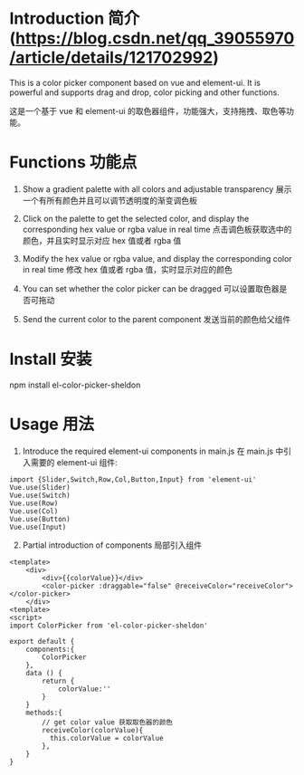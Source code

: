 # Introduction 简介 (https://blog.csdn.net/qq_39055970/article/details/121702992)

This is a color picker component based on vue and element-ui. It is powerful and supports drag and drop, color picking and other functions.

这是一个基于 vue 和 element-ui 的取色器组件，功能强大，支持拖拽、取色等功能。

# Functions 功能点

1. Show a gradient palette with all colors and adjustable transparency 展示一个有所有颜色并且可以调节透明度的渐变调色板

2. Click on the palette to get the selected color, and display the corresponding hex value or rgba value in real time 点击调色板获取选中的颜色，并且实时显示对应 hex 值或者 rgba 值

3. Modify the hex value or rgba value, and display the corresponding color in real time 修改 hex 值或者 rgba 值，实时显示对应的颜色

4. You can set whether the color picker can be dragged 可以设置取色器是否可拖动

5. Send the current color to the parent component 发送当前的颜色给父组件

# Install 安装

npm install el-color-picker-sheldon

# Usage 用法

1. Introduce the required element-ui components in main.js 在 main.js 中引入需要的 element-ui 组件:

```
import {Slider,Switch,Row,Col,Button,Input} from 'element-ui'
Vue.use(Slider)
Vue.use(Switch)
Vue.use(Row)
Vue.use(Col)
Vue.use(Button)
Vue.use(Input)
```

2. Partial introduction of components 局部引入组件

```
<template>
	<div>
		<div>{{colorValue}}</div>
		<color-picker :draggable="false" @receiveColor="receiveColor"></color-picker>
	</div>
<template>
<script>
import ColorPicker from 'el-color-picker-sheldon'

export default {
	components:{
		ColorPicker
	},
	data () {
	 	return {
			colorValue:''
		}
	}
	methods:{
		// get color value 获取取色器的颜色
	    receiveColor(colorValue){
	      this.colorValue = colorValue
	    },
	}
}
```
